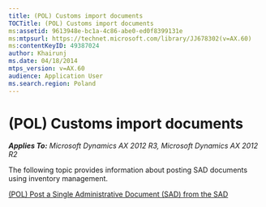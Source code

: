 ```yaml
---
title: (POL) Customs import documents
TOCTitle: (POL) Customs import documents
ms:assetid: 9613948e-bc1a-4c86-abe0-ed0f8399131e
ms:mtpsurl: https://technet.microsoft.com/library/JJ678302(v=AX.60)
ms:contentKeyID: 49387024
author: Khairunj
ms.date: 04/18/2014
mtps_version: v=AX.60
audience: Application User
ms.search.region: Poland
---
```


# (POL) Customs import documents 


_**Applies To:** Microsoft Dynamics AX 2012 R3, Microsoft Dynamics AX 2012 R2_

The following topic provides information about posting SAD documents using inventory management.

[(POL) Post a Single Administrative Document (SAD) from the SAD](pol-post-a-single-administrative-document-sad-from-the-sad.md)

  


